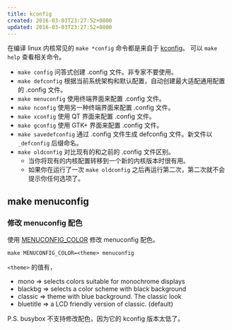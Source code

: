 ```yaml
---
title: kconfig
created: 2016-03-03T23:27:52+0800
updated: 2016-03-03T23:27:52+0800
---
```



在编译 linux 内核常见的 `make *config` 命令都是来自于 [kconfig](https://www.kernel.org/doc/html/latest/kbuild/kconfig.html)。
可以 `make help` 查看相关命令。

- `make config` 问答式创建 .config 文件。非专家不要使用。
- `make defconfig` 根据当前系统架构和默认配置，自动创建最大适配通用配置的 .config 文件。
- `make menuconfig` 使用终端界面来配置 .config 文件。
- `make nconfig` 使用另一种终端界面来配置 .config 文件。
- `make xconfig` 使用 QT 界面来配置 .config 文件。
- `make gconfig` 使用 GTK+ 界面来配置 .config 文件。
- `make savedefconfig` 通过 .config 文件生成 defconfig 文件。新文件以 `_defconfig` 后缀命名。
- `make oldconfig` 对比现有的和之前的 .config 文件区别。
  - 当你将现有的内核配置转移到一个新的内核版本时很有用。
  - 如果你在运行了一次 `make oldconfig` 之后再运行第二次，第二次就不会提示你任何选项了。

## make menuconfig

### 修改 menuconfig 配色

使用 [MENUCONFIG_COLOR](https://www.kernel.org/doc/html/latest/kbuild/kconfig.html#menuconfig-color) 修改 menuconfig 配色。

`make MENUCONFIG_COLOR=<theme> menuconfig`

`<theme>` 的值有，

- mono       => selects colors suitable for monochrome displays
- blackbg    => selects a color scheme with black background
- classic    => theme with blue background. The classic look
- bluetitle  => a LCD friendly version of classic. (default)

P.S. busybox 不支持修改配色，因为它的 kconfig 版本太低了。
